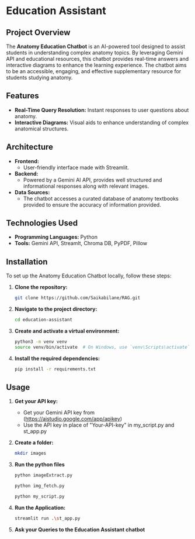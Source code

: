 # Education Assistant

## Project Overview

The **Anatomy Education Chatbot** is an AI-powered tool designed to assist students in understanding complex anatomy topics. By leveraging Gemini API and educational resources, this chatbot provides real-time answers and interactive diagrams to enhance the learning experience. The chatbot aims to be an accessible, engaging, and effective supplementary resource for students studying anatomy.

## Features

- **Real-Time Query Resolution:** Instant responses to user questions about anatomy.
- **Interactive Diagrams:** Visual aids to enhance understanding of complex anatomical structures.

## Architecture

- **Frontend:** 
  - User-friendly interface made with Streamlit.
- **Backend:** 
  - Powered by a Gemini AI API, provides well structured and informational responses along with relevant images.
- **Data Sources:** 
  - The chatbot accesses a curated database of anatomy textbooks  provided  to ensure the accuracy of information provided.

## Technologies Used

- **Programming Languages:** Python
- **Tools:** Gemini API, Streamlt, Chroma DB, PyPDF, Pillow

## Installation

To set up the Anatomy Education Chatbot locally, follow these steps:

1. **Clone the repository:**

   ```bash
   git clone https://github.com/Saikabilane/RAG.git

2. **Navigate to the project directory:**

   ```bash
   cd education-assistant

3. **Create and activate a virtual environment:**

    ```bash
    python3 -m venv venv
    source venv/bin/activate  # On Windows, use `venv\Scripts\activate`
    ```

4. **Install the required dependencies:**

    ```bash
    pip install -r requirements.txt
    ```

## Usage

1. **Get your API key:**

    - Get your Gemini API key from (https://aistudio.google.com/app/apikey)
    - Use the API key in place of "Your-API-key" in my_script.py and st_app.py  
   
3. **Create a folder:**

   ```bash
   mkdir images
   ```

4. **Run the python files**

   ```bash
   python imageExtract.py
   ```
   ```bash
   python img_fetch.py
   ```
   ```bash
   python my_script.py
   ```

5. **Run the Application:**

   ```bash
   streamlit run .\st_app.py
   ```
6. **Ask your Queries to the Education Assistant chatbot**

   

